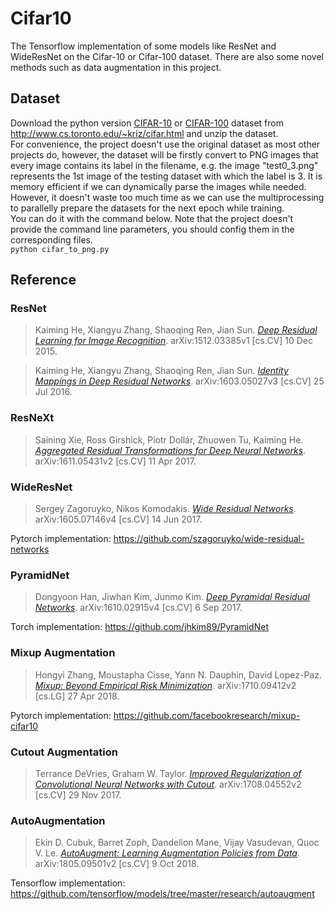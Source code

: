 # Cifar10
The Tensorflow implementation of some models like ResNet and WideResNet on the Cifar-10 or Cifar-100 dataset. There are also some novel methods such as data augmentation in this project.
## Dataset
Download the python version [CIFAR-10](http://www.cs.toronto.edu/~kriz/cifar-10-python.tar.gz) or [CIFAR-100](http://www.cs.toronto.edu/~kriz/cifar-100-python.tar.gz) dataset from http://www.cs.toronto.edu/~kriz/cifar.html and unzip the dataset.  
For convenience, the project doesn't use the original dataset as most other projects do, however, the dataset will be firstly convert to PNG images that every image contains its label in the filename, e.g. the image "test0_3.png" represents the 1st image of the testing dataset with which the label is 3. It is memory efficient if we can dynamically parse the images while needed. However, it doesn't waste too much time as we can use the multiprocessing to parallelly prepare the datasets for the next epoch while training.  
You can do it with the command below. Note that the project doesn't provide the command line parameters, you should config them in the corresponding files.  
`python cifar_to_png.py`
## Reference
### ResNet
> Kaiming He, Xiangyu Zhang, Shaoqing Ren, Jian Sun. [_Deep Residual Learning for Image Recognition_](https://arxiv.org/abs/1512.03385). arXiv:1512.03385v1 [cs.CV] 10 Dec 2015.  

> Kaiming He, Xiangyu Zhang, Shaoqing Ren, Jian Sun. [_Identity Mappings in Deep Residual Networks_](https://arxiv.org/abs/1603.05027). arXiv:1603.05027v3 [cs.CV] 25 Jul 2016.  
### ResNeXt
> Saining Xie, Ross Girshick, Piotr Dollár, Zhuowen Tu, Kaiming He. [_Aggregated Residual Transformations for Deep Neural Networks_](https://arxiv.org/abs/1611.05431). arXiv:1611.05431v2 [cs.CV] 11 Apr 2017.
### WideResNet
> Sergey Zagoruyko, Nikos Komodakis. [_Wide Residual Networks_](https://arxiv.org/abs/1605.07146v4). arXiv:1605.07146v4 [cs.CV] 14 Jun 2017.  

Pytorch implementation:  https://github.com/szagoruyko/wide-residual-networks
### PyramidNet
> Dongyoon Han, Jiwhan Kim, Junmo Kim. [_Deep Pyramidal Residual Networks_](https://arxiv.org/abs/1610.02915v4). arXiv:1610.02915v4 [cs.CV] 6 Sep 2017.  

Torch implementation: https://github.com/jhkim89/PyramidNet
### Mixup Augmentation
> Hongyi Zhang, Moustapha Cisse, Yann N. Dauphin, David Lopez-Paz. [_Mixup: Beyond Empirical Risk Minimization_](https://arxiv.org/abs/1710.09412). arXiv:1710.09412v2 [cs.LG] 27 Apr 2018.  

Pytorch implementation: https://github.com/facebookresearch/mixup-cifar10
### Cutout Augmentation
> Terrance DeVries, Graham W. Taylor. [_Improved Regularization of Convolutional Neural Networks with Cutout_](https://arxiv.org/abs/1708.04552v2). arXiv:1708.04552v2 [cs.CV] 29 Nov 2017.
### AutoAugmentation
> Ekin D. Cubuk, Barret Zoph, Dandelion Mane, Vijay Vasudevan, Quoc V. Le. [_AutoAugment: Learning Augmentation Policies from Data_](https://arxiv.org/abs/1805.09501v2). arXiv:1805.09501v2 [cs.CV] 9 Oct 2018.  

Tensorflow implementation: https://github.com/tensorflow/models/tree/master/research/autoaugment
